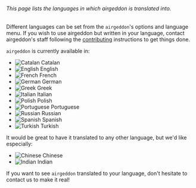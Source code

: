###### This page lists the languages in which airgeddon is translated into.

Different languages can be set from the `airgeddon`'s options and language menu. If you wish to use airgeddon but written in your language, contact airgeddon's staff following the [contributing] instructions to get things done.

`airgeddon` is currently available in:

- ![Catalan][Catalan] Catalan
- ![English][English] English
- ![French][French] French
- ![German][German] German
- ![Greek][Greek] Greek
- ![Italian][Italian] Italian
- ![Polish][Polish] Polish
- ![Portuguese][Portuguese] Portuguese
- ![Russian][Russian] Russian
- ![Spanish][Spanish] Spanish
- ![Turkish][Turkish] Turkish

It would be great to have it translated to any other language, but we'd like especially:
- ![Chinese][Chinese] Chinese
- ![Indian][Indian] Indian

If you want to see `airgeddon` translated to your language, don't hesitate to contact us to make it real!

<!-- Links To WiKi -->
[contributing]: https://github.com/v1s1t0r1sh3r3/airgeddon/wiki/Contributing-&-Code-of-Conduct
<!-- Links To Images -->
[English]: https://raw.githubusercontent.com/v1s1t0r1sh3r3/airgeddon/master/imgs/flags/us.png "English"
[Spanish]: https://raw.githubusercontent.com/v1s1t0r1sh3r3/airgeddon/master/imgs/flags/es.png "Spanish"
[French]: https://raw.githubusercontent.com/v1s1t0r1sh3r3/airgeddon/master/imgs/flags/fr.png "French"
[Catalan]: https://raw.githubusercontent.com/v1s1t0r1sh3r3/airgeddon/master/imgs/flags/cat.png "Catalan"
[Portuguese]: https://raw.githubusercontent.com/v1s1t0r1sh3r3/airgeddon/master/imgs/flags/pt.png "Portuguese"
[Russian]: https://raw.githubusercontent.com/v1s1t0r1sh3r3/airgeddon/master/imgs/flags/ru.png "Russian"
[Greek]: https://raw.githubusercontent.com/v1s1t0r1sh3r3/airgeddon/master/imgs/flags/gr.png "Greek"
[Italian]: https://raw.githubusercontent.com/v1s1t0r1sh3r3/airgeddon/master/imgs/flags/it.png "Italian"
[Polish]: https://raw.githubusercontent.com/v1s1t0r1sh3r3/airgeddon/master/imgs/flags/pl.png "Polish"
[Chinese]: https://raw.githubusercontent.com/v1s1t0r1sh3r3/airgeddon/master/imgs/flags/cn.png "Chinese"
[German]: https://raw.githubusercontent.com/v1s1t0r1sh3r3/airgeddon/master/imgs/flags/de.png "German"
[Indian]: https://raw.githubusercontent.com/v1s1t0r1sh3r3/airgeddon/master/imgs/flags/in.png "Indian"
[Turkish]: https://raw.githubusercontent.com/v1s1t0r1sh3r3/airgeddon/master/imgs/flags/tr.png "Indian"